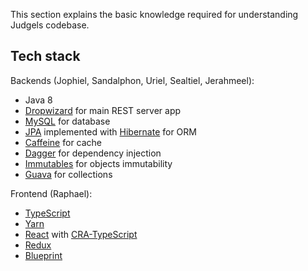 This section explains the basic knowledge required for understanding Judgels codebase.

## Tech stack

Backends (Jophiel, Sandalphon, Uriel, Sealtiel, Jerahmeel):
- Java 8
- [Dropwizard](https://www.dropwizard.io/) for main REST server app
- [MySQL](https://www.mysql.com/) for database
- [JPA](https://en.wikipedia.org/wiki/Java_Persistence_API) implemented with [Hibernate](http://hibernate.org/orm/) for ORM
- [Caffeine](https://github.com/ben-manes/caffeine) for cache
- [Dagger](https://google.github.io/dagger/) for dependency injection
- [Immutables](https://immutables.github.io/) for objects immutability
- [Guava](https://github.com/google/guava) for collections

Frontend (Raphael):
- [TypeScript](https://www.typescriptlang.org/)
- [Yarn](https://yarnpkg.com/)
- [React](https://reactjs.org/) with [CRA-TypeScript](https://github.com/wmonk/create-react-app-typescript)
- [Redux](https://redux.js.org/)
- [Blueprint](https://blueprintjs.com/)